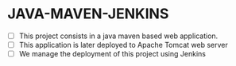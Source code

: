# JAVA-MAVEN-JENKINS
- [ ] This project consists in a java maven based web application.
- [ ] This application is later deployed to Apache Tomcat web server
- [ ] We manage the deployment of this project using Jenkins